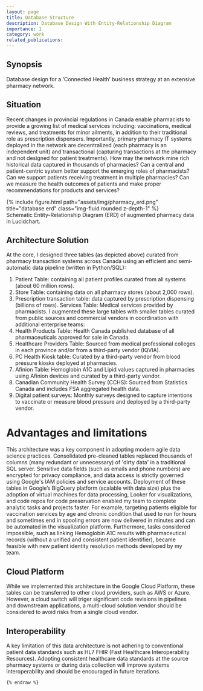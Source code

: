 ```yaml
---
layout: page
title: Database Structure 
description: Database Design With Entity-Relationship Diagram
importance: 1
category: work
related_publications: 
---
```


## Synopsis 
Database design for a ‘Connected Health’ business strategy at an extensive pharmacy network.
 
## Situation  
Recent changes in provincial regulations in Canada enable pharmacists to provide a growing list of medical services including: vaccinations, medical reviews, and treatments for minor ailments, in addition to their traditional role as prescription dispensers. Importantly, primary pharmacy IT systems deployed in the network are decentralized (each pharmacy is an independent unit) and transactional (capturing transactions at the pharmacy and not designed for patient treatments). 
How may the network mine rich historical data captured in thousands of pharmacies?
Can a central and patient-centric system better support the emerging roles of pharmacists? 
Can we support patients receiving treatment in multiple pharmacies? 
Can we measure the health outcomes of patients and make proper recommendations for products and services? 



</div>
<div class="row">
    <div class="col-sm mt-3 mt-md-0">
        {% include figure.html path="assets/img/pharmacy_erd.png" title="database erd" class="img-fluid rounded z-depth-1" %}
    </div>
</div>
<div class="caption">
    Schematic Entity-Relationship Diagram (ERD) of augmented pharmacy data in Lucidchart.
</div>

## Architecture Solution
At the core, I designed three tables (as depicted above) curated from pharmacy transaction systems across Canada using an efficient and semi-automatic data pipeline (written in Python/SQL): 
1. Patient Table: containing all patient profiles curated from all systems (about 60 million rows).
2. Store Table: containing data on all pharmacy stores (about 2,000 rows).
3. Prescription transaction table: data captured by prescription dispensing (billions of rows). 
Services Table: Medical services provided by pharmacists. 
I augmented these large tables with smaller tables curated from public sources and commercial vendors in coordination with additional enterprise teams:
4. Health Products Table: Health Canada published database of all pharmaceuticals approved for sale in Canada. 
5. Healthcare Providers Table: Sourced from medical professional colleges in each province and/or from a third-party vendor (IQVIA). 
6. PC Health Kiosk table: Curated by a third-party vendor from blood pressure kiosks deployed at pharmacies.  
7. Afinion Table: Hemoglobin A1C and Lipid values captured in pharmacies using Afinion devices and curated by a third-party vendor.  
8. Canadian Community Health Survey (CCHS): Sourced from Statistics Canada and includes FSA aggregated health data.
9. Digital patient surveys: Monthly surveys designed to capture intentions to vaccinate or measure blood pressure and deployed by a third-party vendor. 


# Advantages and limitations
This architecture was a key component in adopting modern agile data science practices. Consolidated pre-cleaned tables replaced thousands of columns (many redundant or unnecessary) of 'dirty data' in a traditional SQL server. Sensitive data fields (such as emails and phone numbers) are encrypted for privacy compliance, and data access is strictly governed using Google's IAM policies and service accounts. Deployment of these tables in Google’s BigQuery platform (scalable with data size) plus the adoption of virtual machines for data processing, Looker for visualizations, and code repos for code preservation enabled my team to complete analytic tasks and projects faster. For example, targeting patients eligible for vaccination services by age and chronic condition that used to run for hours and sometimes end in spooling errors are now delivered in minutes and can be automated in the visualization platform. Furthermore, tasks considered impossible, such as linking Hemoglobin A1C results with pharmaceutical records (without a unified and consistent patient identifier), became feasible with new patient identity resolution methods developed by my team.   

## Cloud Platform
While we implemented this architecture in the Google Cloud Platform, these tables can be transferred to other cloud providers, such as AWS or Azure. However, a cloud switch will triger significant code revisions in pipelines and downstream applications, a multi-cloud solution vendor should be considered to avoid risks from a single cloud vendor.  

## Interoperability 
A key limitation of this data architecture is not adhering to conventional patient data standards such as HL7 FHIR (Fast Healthcare Interoperability Resources). Adopting consistent healthcare data standards at the source pharmacy systems or during data collection will improve systems interoperability and should be encouraged in future iterations.






```
{% endraw %}
